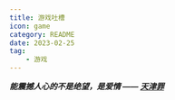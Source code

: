 ```yaml
---
title: 游戏吐槽
icon: game
category: README
date: 2023-02-25
tag:
    - 游戏
---
```


_**能震撼人心的不是绝望，是爱情 —— [天津罪](amatsutsume.md)**_ 




